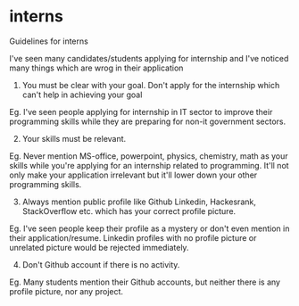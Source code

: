 # interns
Guidelines for interns

I've seen many candidates/students applying for internship and I've noticed many things which are wrog in their application

1. You must be clear with your goal. Don't apply for the internship which can't help in achieving your goal

Eg.
I've seen people applying for internship in IT sector to improve their programming skills while they are preparing for non-it government sectors.

2. Your skills must be relevant.

Eg.
Never mention MS-office, powerpoint, physics, chemistry, math as your skills while you're applying for an internship related to programming. It'll not only make your application irrelevant but it'll lower down your other programming skills.

3. Always mention public profile like Github Linkedin, Hackesrank, StackOverflow etc. which has your correct profile picture.

Eg.
I've seen people keep their profile as a mystery or don't even mention in their application/resume. Linkedin profiles with no profile picture or unrelated picture would be rejected immediately.

4. Don't Github account if there is no activity.

Eg.
Many students mention their Github accounts, but neither there is any profile picture, nor any project.
